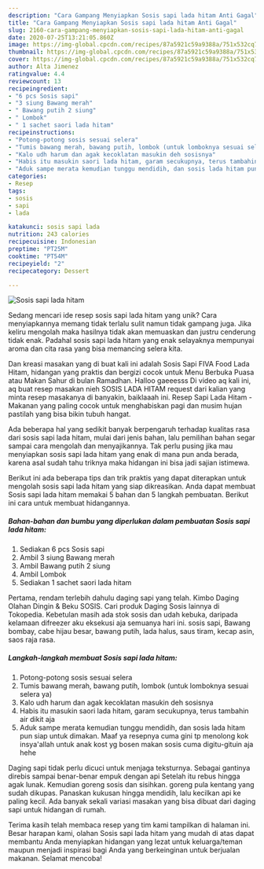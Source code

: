 ```yaml
---
description: "Cara Gampang Menyiapkan Sosis sapi lada hitam Anti Gagal"
title: "Cara Gampang Menyiapkan Sosis sapi lada hitam Anti Gagal"
slug: 2160-cara-gampang-menyiapkan-sosis-sapi-lada-hitam-anti-gagal
date: 2020-07-25T13:21:05.860Z
image: https://img-global.cpcdn.com/recipes/87a5921c59a9388a/751x532cq70/sosis-sapi-lada-hitam-foto-resep-utama.jpg
thumbnail: https://img-global.cpcdn.com/recipes/87a5921c59a9388a/751x532cq70/sosis-sapi-lada-hitam-foto-resep-utama.jpg
cover: https://img-global.cpcdn.com/recipes/87a5921c59a9388a/751x532cq70/sosis-sapi-lada-hitam-foto-resep-utama.jpg
author: Alta Jimenez
ratingvalue: 4.4
reviewcount: 13
recipeingredient:
- "6 pcs Sosis sapi"
- "3 siung Bawang merah"
- " Bawang putih 2 siung"
- " Lombok"
- " 1 sachet saori lada hitam"
recipeinstructions:
- "Potong-potong sosis sesuai selera"
- "Tumis bawang merah, bawang putih, lombok (untuk lomboknya sesuai selera ya)"
- "Kalo udh harum dan agak kecoklatan masukin deh sosisnya"
- "Habis itu masukin saori lada hitam, garam secukupnya, terus tambahin air dikit aja"
- "Aduk sampe merata kemudian tunggu mendidih, dan sosis lada hitam pun siap untuk dimakan. Maaf ya resepnya cuma gini tp menolong kok insya&#39;allah untuk anak kost yg bosen makan sosis cuma digitu-gituin aja hehe"
categories:
- Resep
tags:
- sosis
- sapi
- lada

katakunci: sosis sapi lada 
nutrition: 243 calories
recipecuisine: Indonesian
preptime: "PT25M"
cooktime: "PT54M"
recipeyield: "2"
recipecategory: Dessert

---
```



![Sosis sapi lada hitam](https://img-global.cpcdn.com/recipes/87a5921c59a9388a/751x532cq70/sosis-sapi-lada-hitam-foto-resep-utama.jpg)

Sedang mencari ide resep sosis sapi lada hitam yang unik? Cara menyiapkannya memang tidak terlalu sulit namun tidak gampang juga. Jika keliru mengolah maka hasilnya tidak akan memuaskan dan justru cenderung tidak enak. Padahal sosis sapi lada hitam yang enak selayaknya mempunyai aroma dan cita rasa yang bisa memancing selera kita.

Dan kreasi masakan yang di buat kali ini adalah Sosis Sapi FIVA Food Lada Hitam, hidangan yang praktis dan bergizi cocok untuk Menu Berbuka Puasa atau Makan Sahur di bulan Ramadhan. Halloo gaeeesss Di video aq kali ini, aq buat resep masakan nieh SOSIS LADA HITAM request dari kalian yang minta resep masakanya di banyakin, baiklaaah ini. Resep Sapi Lada Hitam - Makanan yang paling cocok untuk menghabiskan pagi dan musim hujan pastilah yang bisa bikin tubuh hangat.

Ada beberapa hal yang sedikit banyak berpengaruh terhadap kualitas rasa dari sosis sapi lada hitam, mulai dari jenis bahan, lalu pemilihan bahan segar sampai cara mengolah dan menyajikannya. Tak perlu pusing jika mau menyiapkan sosis sapi lada hitam yang enak di mana pun anda berada, karena asal sudah tahu triknya maka hidangan ini bisa jadi sajian istimewa.


Berikut ini ada beberapa tips dan trik praktis yang dapat diterapkan untuk mengolah sosis sapi lada hitam yang siap dikreasikan. Anda dapat membuat Sosis sapi lada hitam memakai 5 bahan dan 5 langkah pembuatan. Berikut ini cara untuk membuat hidangannya.

<!--inarticleads1-->

##### Bahan-bahan dan bumbu yang diperlukan dalam pembuatan Sosis sapi lada hitam:

1. Sediakan 6 pcs Sosis sapi
1. Ambil 3 siung Bawang merah
1. Ambil  Bawang putih 2 siung
1. Ambil  Lombok
1. Sediakan  1 sachet saori lada hitam


Pertama, rendam terlebih dahulu daging sapi yang telah. Kimbo Daging Olahan Dingin &amp; Beku SOSIS. Cari produk Daging Sosis lainnya di Tokopedia. Kebetulan masih ada stok sosis dan udah kebuka, daripada kelamaan difreezer aku eksekusi aja semuanya hari ini. sosis sapi, Bawang bombay, cabe hijau besar, bawang putih, lada halus, saus tiram, kecap asin, saos raja rasa. 

<!--inarticleads2-->

##### Langkah-langkah membuat Sosis sapi lada hitam:

1. Potong-potong sosis sesuai selera
1. Tumis bawang merah, bawang putih, lombok (untuk lomboknya sesuai selera ya)
1. Kalo udh harum dan agak kecoklatan masukin deh sosisnya
1. Habis itu masukin saori lada hitam, garam secukupnya, terus tambahin air dikit aja
1. Aduk sampe merata kemudian tunggu mendidih, dan sosis lada hitam pun siap untuk dimakan. Maaf ya resepnya cuma gini tp menolong kok insya&#39;allah untuk anak kost yg bosen makan sosis cuma digitu-gituin aja hehe


Daging sapi tidak perlu dicuci untuk menjaga teksturnya. Sebagai gantinya direbis sampai benar-benar empuk dengan api Setelah itu rebus hingga agak lunak. Kemudian goreng sosis dan sisihkan. goreng pula kentang yang sudah dikupas. Panaskan kukusan hingga mendidih, lalu kecilkan api ke paling kecil. Ada banyak sekali variasi masakan yang bisa dibuat dari daging sapi untuk hidangan di rumah. 

Terima kasih telah membaca resep yang tim kami tampilkan di halaman ini. Besar harapan kami, olahan Sosis sapi lada hitam yang mudah di atas dapat membantu Anda menyiapkan hidangan yang lezat untuk keluarga/teman maupun menjadi inspirasi bagi Anda yang berkeinginan untuk berjualan makanan. Selamat mencoba!
